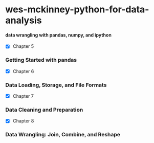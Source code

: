 # wes-mckinney-python-for-data-analysis     
#### data wrangling with pandas, numpy, and ipython                   
- [X] Chapter 5
### Getting Started with pandas  
- [X] Chapter 6     
### Data Loading, Storage, and File Formats  
- [X] Chapter 7
### Data Cleaning and Preparation      
- [X] Chapter 8   
### Data Wrangling: Join, Combine, and Reshape  
  
 
  
        
